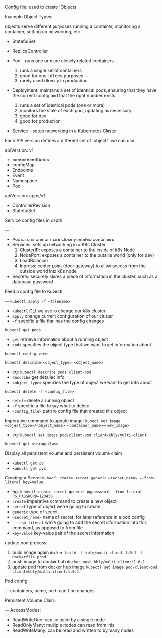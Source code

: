 Config file: used to create 'Objects'

Example Object Types:

objects serve different purposes running a container, monitoring a container, setting up networking, etc

- StatefulSet
- ReplicaController
- Pod - runs one or more closely related containers
    1. runs a single set of containers
    2. good for one-off dev purposes
    3. rarely used directly in production

- Deployment: maintains a set of identical pods, ensuring that they have the correct config and that the right number exists

    1. runs a set of identical pods (one or more)
    2. monitors the state of each pod, updating as necessary
    3. good for dev
    4. good for production

- Service - setup networking in a Kubernetes Cluster

Each API version defines a different set of 'objects' we can use

apiVersion: v1

- componentStatus
- configMap
- Endpoints
- Event
- Namespace
- Pod

apiVersion: apps/v1

- ControllerRevision
- StatefulSet

Service config files in depth

--

- Pods: runs one or more closely related containers
- Services: sets up networking in a K8s Cluster
    1. ClusterIP: exposes a container to the inside of k8s Node
    2. NodePort: exposes a container to the outside world (only for dev)
    3. LoadBalancer
    4. Ingress: center point (door gateway) to allow access from the outside world into k8s node
- Secrets: securely stores a piece of information in the cluster, such as a database password

Feed a config file to Kubectl

--
`kubectl apply -f <filename>`

- `kubectl`   CLI we use to change our k8s cluster
- `apply`     change current configuration of our cluster
- `-f`        specific a file that has the config changes

`kubectl get pods`

- `get`     retrieve information about a running object
- `pods`    specifies the object type that we want to get information about

`kubectl config view`

`kubectl describe <object_type> <object_name>`

- eg: `kubectl describe pods client-pod`
- `describe`        get detailed info
- `<object_type>`   specifies the type of object we want to get info about

`kubectl delete -f <config_file>`

- `delete`          delete a running object
- `-f`              specific a file to say what to delete
- `<config_file>`   path to config file that created this object

Imperative command to update image: `kubect set image <object_type>/<object_name> <container_name>=<new_image>`

- eg: `kubectl set image pod/client-pod client=kbly/multi-client` 

`kubectl get storageclass`

Display all persistent volume and persistent volume claim

- `kubectl get pv`
- `kubectl get pvc`

Creating a Secret
`kubectl create secret generic <secret_name> --from-literal key=value`
- eg: `kubectl create secret generic pgpassword --from-literal PG_PASSWORD=123456`
- `create` imperative command to create a new object
- `secret` type of object we're going to create
- `generic` type of secret
- `<secret_name>` name of secret, for later reference in a pod config
- `--from-literal` we're going to add the secret information into this command, as opposed to from file
- `key=value` key-value pair of the secret information 

update pod process:

1. build image again `docker build -t kbly/multi-client:1.0.1 -f Dockerfile.prod .`
2. push image to docker hub `docker push kbly/multi-client:1.0.1`
3. update pod from docker hub image `kubectl set image pod/client-pod client=kbly/multi-client:1.0.1`

Pod config

--
containers, name, port: can't be changes

Persistent Volume Claim:

--
AccessModes:

- ReadWriteOne: can be used by a single node
- ReadOnlyMany: multiple nodes can read from this
- ReadWriteMany: can be read and written to by many nodes
